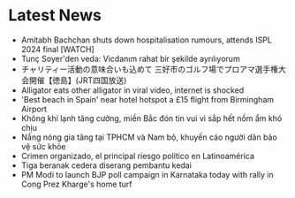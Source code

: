 # Latest News
-  Amitabh Bachchan shuts down hospitalisation rumours, attends ISPL 2024 final [WATCH]
-  Tunç Soyer'den veda: Vicdanım rahat bir şekilde ayrılıyorum
-  チャリティー活動の意味合いも込めて 三好市のゴルフ場でプロアマ選手権大会開催【徳島】(JRT四国放送)
-  Alligator eats other alligator in viral video, internet is shocked
-  'Best beach in Spain' near hotel hotspot a £15 flight from Birmingham Airport
-  Không khí lạnh tăng cường, miền Bắc đón tin vui vì sắp hết nồm ẩm khó chịu
-  Nắng nóng gia tăng tại TPHCM và Nam bộ, khuyến cáo người dân bảo vệ sức khỏe
-  Crimen organizado, el principal riesgo político en Latinoamérica
-  Tiga beranak cedera diserang pembantu kedai
-  PM Modi to launch BJP poll campaign in Karnataka today with rally in Cong Prez Kharge's home turf
